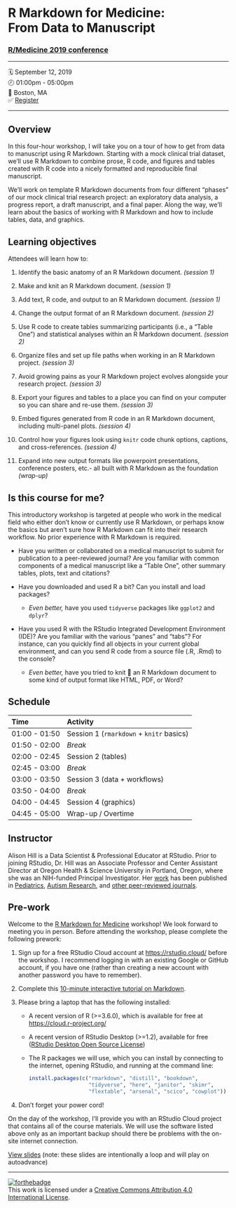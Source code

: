 R Markdown for Medicine: <br>From Data to Manuscript
================

### [R/Medicine 2019 conference](https://r-medicine.com/)

-----

🗓 September 12, 2019  
🕗 01:00pm - 05:00pm  
📍 Boston, MA  
✅ [Register](https://cvent.me/en41V)

-----

## Overview

In this four-hour workshop, I will take you on a tour of how to get from
data to manuscript using R Markdown. Starting with a mock clinical trial
dataset, we’ll use R Markdown to combine prose, R code, and figures and
tables created with R code into a nicely formatted and reproducible
final manuscript.

We’ll work on template R Markdown documents from four different “phases”
of our mock clinical trial research project: an exploratory data
analysis, a progress report, a draft manuscript, and a final paper.
Along the way, we’ll learn about the basics of working with R Markdown
and how to include tables, data, and graphics.

## Learning objectives

Attendees will learn how to:

1.  Identify the basic anatomy of an R Markdown document. *(session 1)*

2.  Make and knit an R Markdown document. *(session 1)*

3.  Add text, R code, and output to an R Markdown document. *(session
    1)*

4.  Change the output format of an R Markdown document. *(session 2)*

5.  Use R code to create tables summarizing participants (i.e., a “Table
    One”) and statistical analyses within an R Markdown document.
    *(session 2)*

6.  Organize files and set up file paths when working in an R Markdown
    project. *(session 3)*

7.  Avoid growing pains as your R Markdown project evolves alongside
    your research project. *(session 3)*

8.  Export your figures and tables to a place you can find on your
    computer so you can share and re-use them. *(session 3)*

9.  Embed figures generated from R code in an R Markdown document,
    including multi-panel plots. *(session 4)*

10. Control how your figures look using `knitr` code chunk options,
    captions, and cross-references. *(session 4)*

11. Expand into new output formats like powerpoint presentations,
    conference posters, etc.- all built with R Markdown as the
    foundation *(wrap-up)*

## Is this course for me?

This introductory workshop is targeted at people who work in the medical
field who either don’t know or currently use R Markdown, or perhaps know
the basics but aren’t sure how R Markdown can fit into their research
workflow. No prior experience with R Markdown is required.

  - Have you written or collaborated on a medical manuscript to submit
    for publication to a peer-reviewed journal? Are you familiar with
    common components of a medical manuscript like a “Table One”, other
    summary tables, plots, text and citations?

  - Have you downloaded and used R a bit? Can you install and load
    packages?
    
      - *Even better,* have you used `tidyverse` packages like `ggplot2`
        and `dplyr`?

  - Have you used R with the RStudio Integrated Development Environment
    (IDE)? Are you familiar with the various “panes” and “tabs”? For
    instance, can you quickly find all objects in your current global
    environment, and can you send R code from a source file (.R, .Rmd)
    to the console?
    
      - *Even better,* have you tried to knit 🧶 an R Markdown document
        to some kind of output format like HTML, PDF, or Word?

## Schedule

| Time          | Activity                                 |
| :------------ | :--------------------------------------- |
| 01:00 - 01:50 | Session 1 (`rmarkdown` + `knitr` basics) |
| 01:50 - 02:00 | *Break*                                  |
| 02:00 - 02:45 | Session 2 (tables)                       |
| 02:45 - 03:00 | *Break*                                  |
| 03:00 - 03:50 | Session 3 (data + workflows)             |
| 03:50 - 04:00 | *Break*                                  |
| 04:00 - 04:45 | Session 4 (graphics)                     |
| 04:45 - 05:00 | Wrap-up / Overtime                       |

## Instructor

Alison Hill is a Data Scientist & Professional Educator at RStudio.
Prior to joining RStudio, Dr. Hill was an Associate Professor and Center
Assistant Director at Oregon Health & Science University in Portland,
Oregon, where she was an NIH-funded Principal Investigator. Her
[work](https://profiles.impactstory.org/u/0000-0002-8082-1890) has been
published in
[Pediatrics](https://alison.rbind.io/publication/2015-obesity-in-asd-multisite/),
[Autism
Research](https://alison.rbind.io/publication/2016-uh-and-um-asd-sli/),
and [other peer-reviewed
journals](https://alison.rbind.io/publication/#2).

## Pre-work

Welcome to the [R Markdown for
Medicine](https://rmd4medicine.netlify.com/workshop/) workshop\! We look
forward to meeting you in person. Before attending the workshop, please
complete the following prework:

1.  Sign up for a free RStudio Cloud account at <https://rstudio.cloud/>
    before the workshop. I recommend logging in with an existing Google
    or GitHub account, if you have one (rather than creating a new
    account with another password you have to remember).

2.  Complete this [10-minute interactive tutorial on
    Markdown](https://commonmark.org/help/tutorial/).

3.  Please bring a laptop that has the following installed:
    
      - A recent version of R (\>=3.6.0), which is available for free at
        <https://cloud.r-project.org/>
    
      - A recent version of RStudio Desktop (\>=1.2), available for free
        ([RStudio Desktop Open Source
        License](https://www.rstudio.com/products/rstudio/download/#download))
    
      - The R packages we will use, which you can install by connecting
        to the internet, opening RStudio, and running at the command
        line:
        
        ``` r
        install.packages(c("rmarkdown", "distill", "bookdown",
                           "tidyverse", "here", "janitor", "skimr", 
                           "flextable", "arsenal", "scico", "cowplot"))
        ```

4.  Don’t forget your power cord\!

On the day of the workshop, I’ll provide you with an RStudio Cloud
project that contains all of the course materials. We will use the
software listed above only as an important backup should there be
problems with the on-site internet connection.

[View slides](/slides/00-loop.html) (note: these slides are
intentionally a loop and will play on
autoadvance)

-----

[![forthebadge](https://forthebadge.com/images/badges/cc-by.svg)](https://creativecommons.org/licenses/by/4.0/)  
This work is licensed under a [Creative Commons Attribution 4.0
International License](https://creativecommons.org/licenses/by/4.0/).

